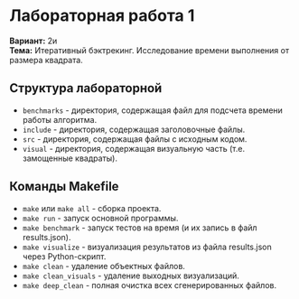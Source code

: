 # Лабораторная работа 1

**Вариант:** 2и  
**Тема:** Итеративный бэктрекинг. Исследование времени выполнения от размера квадрата.

## Структура лабораторной

* `benchmarks` - директория, содержащая файл для подсчета времени работы алгоритма.
* `include` - директория, содержащая заголовочные файлы.
* `src` - директория, содержащая файлы с исходным кодом.
* `visual` - директория, содержащая визуальную часть (т.е. замощенные квадраты).

## Команды Makefile

* `make` или `make all` - сборка проекта.
* `make run` - запуск основной программы.
* `make benchmark` - запуск тестов на время (и их запись в файл results.json). 
* `make visualize` - визуализация результатов из файла results.json через Python-скрипт.
* `make clean` - удаление объектных файлов.
* `make clean_visuals` - удаление выходных визуализаций.
* `make deep_clean` - полная очистка всех сгенерированных файлов.